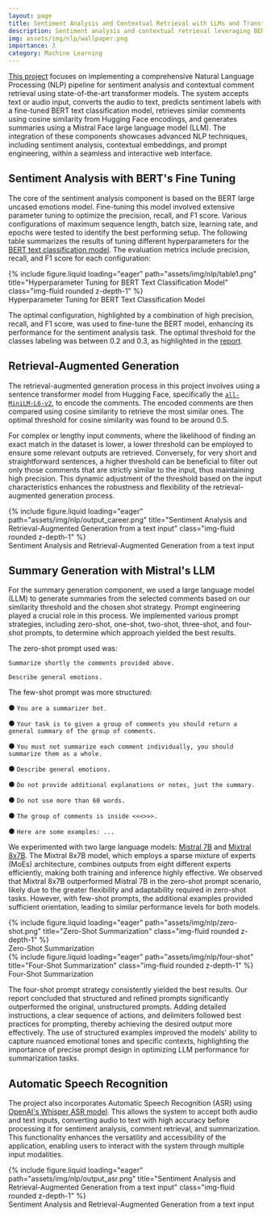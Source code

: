 ```yaml
---
layout: page
title: Sentiment Analysis and Contextual Retrieval with LLMs and Transformers
description: Sentiment analysis and contextual retrieval leveraging BERT, Hugging Face transformers, Mistral LLMs and ASR.
img: assets/img/nlp/wallpaper.png
importance: 3
category: Machine Learning
---
```


[This project](https://github.com/davidperezcarrasco/Sentiment-Analysis-and-Contextual-Retrieval-with-LLMs-and-Transformers) focuses on implementing a comprehensive Natural Language Processing (NLP) pipeline for sentiment analysis and contextual comment retrieval using state-of-the-art transformer models. The system accepts text or audio input, converts the audio to text, predicts sentiment labels with a fine-tuned BERT text classification model, retrieves similar comments using cosine similarity from Hugging Face encodings, and generates summaries using a Mistral Face large language model (LLM). The integration of these components showcases advanced NLP techniques, including sentiment analysis, contextual embeddings, and prompt engineering, within a seamless and interactive web interface.

## Sentiment Analysis with BERT's Fine Tuning

The core of the sentiment analysis component is based on the BERT large uncased emotions model. Fine-tuning this model involved extensive parameter tuning to optimize the precision, recall, and F1 score. Various configurations of maximum sequence length, batch size, learning rate, and epochs were tested to identify the best performing setup. The following table summarizes the results of tuning different hyperparameters for the [BERT text classification model](https://huggingface.co/google-bert/bert-large-uncased). The evaluation metrics include precision, recall, and F1 score for each configuration:

<div class="row justify-content-sm-center">
    <div class="col-sm-9">
        {% include figure.liquid loading="eager" path="assets/img/nlp/table1.png" title="Hyperparameter Tuning for BERT Text Classification Model" class="img-fluid rounded z-depth-1" %}
    </div>
</div>
<div class="caption">
    Hyperparameter Tuning for BERT Text Classification Model
</div>

The optimal configuration, highlighted by a combination of high precision, recall, and F1 score, was used to fine-tune the BERT model, enhancing its performance for the sentiment analysis task. The optimal threshold for the classes labeling was between 0.2 and 0.3, as highlighted in the [report](https://github.com/davidperezcarrasco/Sentiment-Analysis-and-Contextual-Retrieval-with-LLMs-and-Transformers/blob/main/NLP_Report.pdf).

## Retrieval-Augmented Generation

The retrieval-augmented generation process in this project involves using a sentence transformer model from Hugging Face, specifically the [`all-MiniLM-L6-v2`](https://huggingface.co/sentence-transformers/all-MiniLM-L6-v2), to encode the comments. The encoded comments are then compared using cosine similarity to retrieve the most similar ones. The optimal threshold for cosine similarity was found to be around 0.5. 

For complex or lengthy input comments, where the likelihood of finding an exact match in the dataset is lower, a lower threshold can be employed to ensure some relevant outputs are retrieved. Conversely, for very short and straightforward sentences, a higher threshold can be beneficial to filter out only those comments that are strictly similar to the input, thus maintaining high precision. This dynamic adjustment of the threshold based on the input characteristics enhances the robustness and flexibility of the retrieval-augmented generation process.

<div class="row justify-content-sm-center">
    <div class="col-sm-12">
        {% include figure.liquid loading="eager" path="assets/img/nlp/output_career.png" title="Sentiment Analysis and Retrieval-Augmented Generation from a text input" class="img-fluid rounded z-depth-1" %}
    </div>
</div>
<div class="caption">
    Sentiment Analysis and Retrieval-Augmented Generation from a text input
</div>

## Summary Generation with Mistral's LLM

For the summary generation component, we used a large language model (LLM) to generate summaries from the selected comments based on our similarity threshold and the chosen shot strategy. Prompt engineering played a crucial role in this process. We implemented various prompt strategies, including zero-shot, one-shot, two-shot, three-shot, and four-shot prompts, to determine which approach yielded the best results.

The zero-shot prompt used was:

`Summarize shortly the comments provided above.`

`Describe general emotions.`

The few-shot prompt was more structured:

● `You are a summarizer bot.`

● `Your task is to given a group of comments you should return a general summary of the group of comments.`

● `You must not summarize each comment individually, you should summarize them as a whole.`

● `Describe general emotions.`

● `Do not provide additional explanations or notes, just the summary.`

● `Do not use more than 60 words.`

● `The group of comments is inside <<<>>>.`

● `Here are some examples: ...`

We experimented with two large language models: [Mistral 7B](https://mistral.ai/news/announcing-mistral-7b/) and [Mixtral 8x7B](https://mistral.ai/news/mixtral-of-experts/). The Mixtral 8x7B model, which employs a sparse mixture of experts (MoEs) architecture, combines outputs from eight different experts efficiently, making both training and inference highly effective. We observed that Mixtral 8x7B outperformed Mistral 7B in the zero-shot prompt scenario, likely due to the greater flexibility and adaptability required in zero-shot tasks. However, with few-shot prompts, the additional examples provided sufficient orientation, leading to similar performance levels for both models.

<div class="row justify-content-sm-center">
    <div class="col-sm mt-3 mt-md-0">
        {% include figure.liquid loading="eager" path="assets/img/nlp/zero-shot.png" title="Zero-Shot Summarization" class="img-fluid rounded z-depth-1" %}
        <div class="caption">
            Zero-Shot Summarization
        </div>
    </div>
    <div class="col-sm mt-3 mt-md-0">
        {% include figure.liquid loading="eager" path="assets/img/nlp/four-shot" title="Four-Shot Summarization" class="img-fluid rounded z-depth-1" %}
        <div class="caption">
            Four-Shot Summarization
        </div>
    </div>
</div>

The four-shot prompt strategy consistently yielded the best results. Our report concluded that structured and refined prompts significantly outperformed the original, unstructured prompts. Adding detailed instructions, a clear sequence of actions, and delimiters followed best practices for prompting, thereby achieving the desired output more effectively. The use of structured examples improved the models' ability to capture nuanced emotional tones and specific contexts, highlighting the importance of precise prompt design in optimizing LLM performance for summarization tasks.

## Automatic Speech Recognition

The project also incorporates Automatic Speech Recognition (ASR) using [OpenAI's Whisper ASR model](https://openai.com/index/whisper/). This allows the system to accept both audio and text inputs, converting audio to text with high accuracy before processing it for sentiment analysis, comment retrieval, and summarization. This functionality enhances the versatility and accessibility of the application, enabling users to interact with the system through multiple input modalities.

<div class="row justify-content-sm-center">
    <div class="col-sm-12">
        {% include figure.liquid loading="eager" path="assets/img/nlp/output_asr.png" title="Sentiment Analysis and Retrieval-Augmented Generation from a text input" class="img-fluid rounded z-depth-1" %}
    </div>
</div>
<div class="caption">
    Sentiment Analysis and Retrieval-Augmented Generation from a text input
</div>
